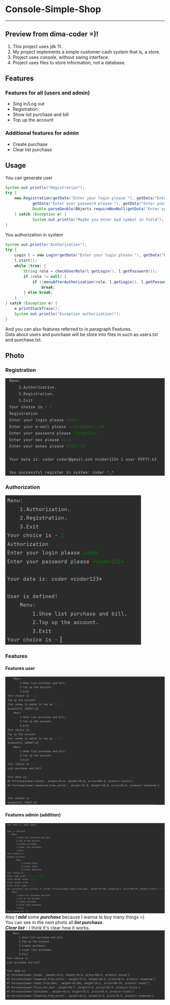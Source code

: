 # Console-Simple-Shop
___

## Preview from dima-coder =)!
1. This project uses jdk 11.
2. My project implements a simple customer-cash system that is, a store.
3. Project uses console, without swing interface.
4. Project uses files to store information, not a database.

## Features
### Features for all (users and admin)
- Sing in/Log out
- Registration
- Show list purchase and bill
- Top up the account

### Additional features for admin
- Create purchase
- Clear list purchase

## Usage
You can generate user
```java
System.out.println("Registration");
try {
    new Registration(getData("Enter your login please "), getData("Enter your e-mail please "),
            getData("Enter your password please "), getData("Enter your sex please "),
            Double.parseDouble(Objects.requireNonNull(getData("Enter your money please ")))).start();
    } catch (Exception e) {
            System.out.println("Maybe you enter bad symbol in field");
}
```
You authorization in system
```java
System.out.println("Authorization");
try {
    Login l = new Login(getData("Enter your login please "), getData("Enter your password please "));
    l.start();
    while (true) {
        String role = checkUserRole(l.getLogin(), l.getPassword());
        if (role != null) {
            if (!menuAfterAuthorization(role, l.getLogin(), l.getPassword(), checkUserMoney(l.getLogin(), l.getPassword())))
                break;
        } else break;
    }
} catch (Exception e) {
    e.printStackTrace();
    System.out.println("Exception authorization!");
}
```
And you can also features referred to in paragraph Features.
<br>Data about users and purchase will be store into files in such as users.txt 
and purchase.txt.

## Photo
### Registration
![img_1.png](img_1.png)
### Authorization
![img_2.png](img_2.png)
### Features
#### Features user
![img_3.png](img_3.png)
#### Features admin (addition)
![img_4.png](img_4.png)
Also I ***add*** some ***purchase*** because I wanna to buy many things =)
<br>You can see in the next photo all ***list purchase***. 
<br>***Clear list*** - I think it's clear how it works.
![img_5.png](img_5.png)